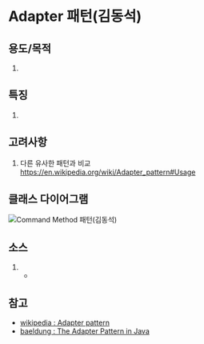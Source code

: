 # Adapter 패턴(김동석)
## 용도/목적
1. 

## 특징
1. 

## 고려사항
1. 다른 유사한 패턴과 비교 https://en.wikipedia.org/wiki/Adapter_pattern#Usage

## 클래스 다이어그램

![Command Method 패턴(김동석)](https://www.plantuml.com/plantuml/png/bLFFIyCm63sRlo8CPErXxNs83Fp1BaDXWkUq-RP6cwGqNyU62WgxAOX7GJrxLF3YlpIx_y4uPzri7PfJykMzxxsyZxGCiXGp6TCjBILJd7O08ytfzEfnEdvn9g_dRzUt-VZU9IGI72Z814TKWWmWDSkb3vuX10N6KBGhzuc0SKXfX9YOfk_t1KPPu8LQ-a6S0JV7Glf7RC2smOY-scU8a2f3UbhR3SqVRlBnStvvDtcweEkS8JYraLrUf-DnNgVrThifPStQ3MDc33s08UuAQ-Y4h7Kn5QfFTGBASOkZOGEmnpD2XB8AFHP2mTfB86Kej5gWmn323EUKJn4BKvMK90jY4LRVEuKrd6_SLHfTQtELHkNzFpLA_9qPHgU7TaXV4oqbKLRxzeS_ApErCcxZrFEgO_eDNFbUGgf7qMXi5eyZrKakGSYVabYaB5XeWUBsHxq3 "Command Method 패턴(김동석)")

## 소스
1. 
    * 

## 참고

* [wikipedia : Adapter pattern](https://en.wikipedia.org/wiki/Adapter_pattern)
* [baeldung : The Adapter Pattern in Java](https://www.baeldung.com/java-adapter-pattern#:~:text=An%20Adapter%20pattern%20acts%20as,compatible%20with%20the%20client's%20interface.)